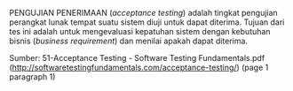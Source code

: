 PENGUJIAN PENERIMAAN (_acceptance testing_) adalah tingkat pengujian perangkat lunak tempat suatu sistem diuji untuk dapat diterima. Tujuan dari tes ini adalah untuk mengevaluasi kepatuhan sistem dengan kebutuhan bisnis (_business requirement_) dan menilai apakah dapat diterima.

Sumber: 51-Acceptance Testing - Software Testing Fundamentals.pdf
        (http://softwaretestingfundamentals.com/acceptance-testing/)
        (page 1 paragraph 1)
